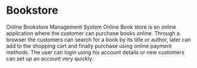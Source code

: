 # Bookstore
Online Bookstore Management System
Online Book store is an online application where the customer can purchase books online. Through a browser the customers can search for a book by its title or author, later can add to the shopping cart and finally purchase using online payment methods. The user can login using his account details or new customers can set up an account very quickly. 

